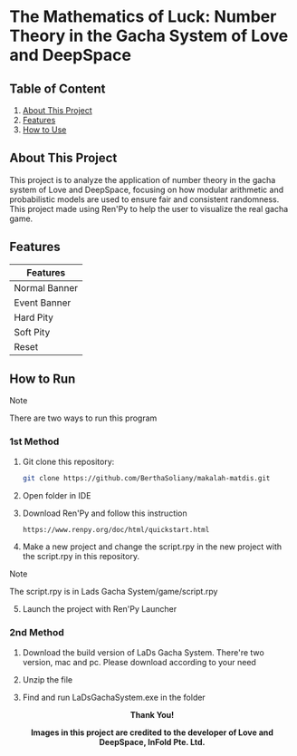 # The Mathematics of Luck: Number Theory in the Gacha System of Love and DeepSpace

## Table of Content
1. [About This Project](#about-this-project)
2. [Features](#features)
3. [How to Use](#how-to-use)

## About This Project
This project is to analyze the application of number theory in the gacha system of Love and DeepSpace, focusing on how modular arithmetic and probabilistic models are used to ensure fair and consistent randomness. This project made using Ren'Py to help the user to visualize the real gacha game. 

## Features
| Features |
|-------|
| Normal Banner |
| Event Banner |
| Hard Pity |
| Soft Pity |
| Reset |

## How to Run
> [!NOTE]
> There are two ways to run this program

### 1st Method
1. Git clone this repository:
   ```sh
   git clone https://github.com/BerthaSoliany/makalah-matdis.git

2. Open folder in IDE

3. Download Ren'Py and follow this instruction
   ```sh
   https://www.renpy.org/doc/html/quickstart.html

4. Make a new project and change the script.rpy in the new project with the script.rpy in this repository. 
> [!NOTE]
> The script.rpy is in Lads Gacha System/game/script.rpy

5. Launch the project with Ren'Py Launcher

### 2nd Method
1. Download the build version of LaDs Gacha System. There're two version, mac and pc. Please download according to your need

2. Unzip the file

3. Find and run LaDsGachaSystem.exe in the folder


**<p align="center">Thank You!</p>**
**<p align="center">Images in this project are credited to the developer of Love and DeepSpace, InFold Pte. Ltd.</p>**
